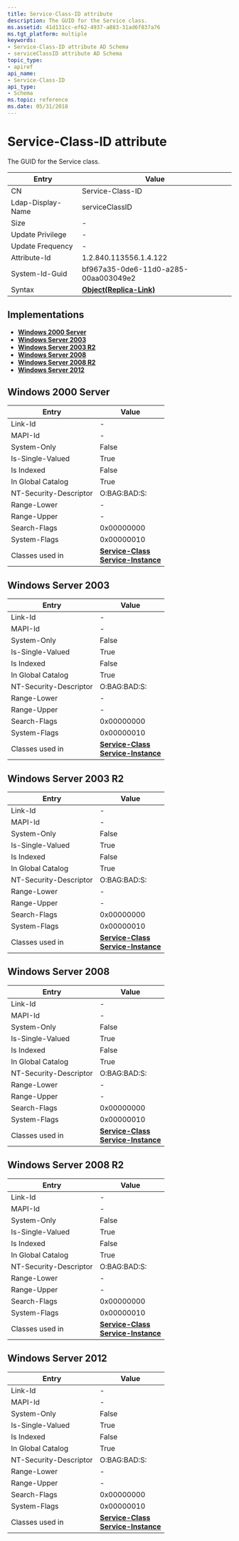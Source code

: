```yaml
---
title: Service-Class-ID attribute
description: The GUID for the Service class.
ms.assetid: 41d131cc-ef62-4937-a883-31ad6f837a76
ms.tgt_platform: multiple
keywords:
- Service-Class-ID attribute AD Schema
- serviceClassID attribute AD Schema
topic_type:
- apiref
api_name:
- Service-Class-ID
api_type:
- Schema
ms.topic: reference
ms.date: 05/31/2018
---
```


# Service-Class-ID attribute

The GUID for the Service class.



| Entry | Value |
|-------------------|-------------------------------------------------------|
| CN                | Service-Class-ID                                      |
| Ldap-Display-Name | serviceClassID                                        |
| Size              | \-                                                    |
| Update Privilege  | \-                                                    |
| Update Frequency  | \-                                                    |
| Attribute-Id      | 1.2.840.113556.1.4.122                                |
| System-Id-Guid    | bf967a35-0de6-11d0-a285-00aa003049e2                  |
| Syntax            | [**Object(Replica-Link)**](s-object-replica-link.md) |



## Implementations

-   [**Windows 2000 Server**](#windows-2000-server)
-   [**Windows Server 2003**](#windows-server-2003)
-   [**Windows Server 2003 R2**](#windows-server-2003-r2)
-   [**Windows Server 2008**](#windows-server-2008)
-   [**Windows Server 2008 R2**](#windows-server-2008-r2)
-   [**Windows Server 2012**](#windows-server-2012)

## Windows 2000 Server



| Entry | Value |
|------------------------|-------------------------------------------------------------------------------------------------------------|
| Link-Id                | \-                                                                                                          |
| MAPI-Id                | \-                                                                                                          |
| System-Only            | False                                                                                                       |
| Is-Single-Valued       | True                                                                                                        |
| Is Indexed             | False                                                                                                       |
| In Global Catalog      | True                                                                                                        |
| NT-Security-Descriptor | O:BAG:BAD:S:                                                                                                |
| Range-Lower            | \-                                                                                                          |
| Range-Upper            | \-                                                                                                          |
| Search-Flags           | 0x00000000                                                                                                  |
| System-Flags           | 0x00000010                                                                                                  |
| Classes used in        | [**Service-Class**](c-serviceclass.md)<br/> [**Service-Instance**](c-serviceinstance.md)<br/> |



## Windows Server 2003



| Entry | Value |
|------------------------|-------------------------------------------------------------------------------------------------------------|
| Link-Id                | \-                                                                                                          |
| MAPI-Id                | \-                                                                                                          |
| System-Only            | False                                                                                                       |
| Is-Single-Valued       | True                                                                                                        |
| Is Indexed             | False                                                                                                       |
| In Global Catalog      | True                                                                                                        |
| NT-Security-Descriptor | O:BAG:BAD:S:                                                                                                |
| Range-Lower            | \-                                                                                                          |
| Range-Upper            | \-                                                                                                          |
| Search-Flags           | 0x00000000                                                                                                  |
| System-Flags           | 0x00000010                                                                                                  |
| Classes used in        | [**Service-Class**](c-serviceclass.md)<br/> [**Service-Instance**](c-serviceinstance.md)<br/> |



## Windows Server 2003 R2



| Entry | Value |
|------------------------|-------------------------------------------------------------------------------------------------------------|
| Link-Id                | \-                                                                                                          |
| MAPI-Id                | \-                                                                                                          |
| System-Only            | False                                                                                                       |
| Is-Single-Valued       | True                                                                                                        |
| Is Indexed             | False                                                                                                       |
| In Global Catalog      | True                                                                                                        |
| NT-Security-Descriptor | O:BAG:BAD:S:                                                                                                |
| Range-Lower            | \-                                                                                                          |
| Range-Upper            | \-                                                                                                          |
| Search-Flags           | 0x00000000                                                                                                  |
| System-Flags           | 0x00000010                                                                                                  |
| Classes used in        | [**Service-Class**](c-serviceclass.md)<br/> [**Service-Instance**](c-serviceinstance.md)<br/> |



## Windows Server 2008



| Entry | Value |
|------------------------|-------------------------------------------------------------------------------------------------------------|
| Link-Id                | \-                                                                                                          |
| MAPI-Id                | \-                                                                                                          |
| System-Only            | False                                                                                                       |
| Is-Single-Valued       | True                                                                                                        |
| Is Indexed             | False                                                                                                       |
| In Global Catalog      | True                                                                                                        |
| NT-Security-Descriptor | O:BAG:BAD:S:                                                                                                |
| Range-Lower            | \-                                                                                                          |
| Range-Upper            | \-                                                                                                          |
| Search-Flags           | 0x00000000                                                                                                  |
| System-Flags           | 0x00000010                                                                                                  |
| Classes used in        | [**Service-Class**](c-serviceclass.md)<br/> [**Service-Instance**](c-serviceinstance.md)<br/> |



## Windows Server 2008 R2



| Entry | Value |
|------------------------|-------------------------------------------------------------------------------------------------------------|
| Link-Id                | \-                                                                                                          |
| MAPI-Id                | \-                                                                                                          |
| System-Only            | False                                                                                                       |
| Is-Single-Valued       | True                                                                                                        |
| Is Indexed             | False                                                                                                       |
| In Global Catalog      | True                                                                                                        |
| NT-Security-Descriptor | O:BAG:BAD:S:                                                                                                |
| Range-Lower            | \-                                                                                                          |
| Range-Upper            | \-                                                                                                          |
| Search-Flags           | 0x00000000                                                                                                  |
| System-Flags           | 0x00000010                                                                                                  |
| Classes used in        | [**Service-Class**](c-serviceclass.md)<br/> [**Service-Instance**](c-serviceinstance.md)<br/> |



## Windows Server 2012



| Entry | Value |
|------------------------|-------------------------------------------------------------------------------------------------------------|
| Link-Id                | \-                                                                                                          |
| MAPI-Id                | \-                                                                                                          |
| System-Only            | False                                                                                                       |
| Is-Single-Valued       | True                                                                                                        |
| Is Indexed             | False                                                                                                       |
| In Global Catalog      | True                                                                                                        |
| NT-Security-Descriptor | O:BAG:BAD:S:                                                                                                |
| Range-Lower            | \-                                                                                                          |
| Range-Upper            | \-                                                                                                          |
| Search-Flags           | 0x00000000                                                                                                  |
| System-Flags           | 0x00000010                                                                                                  |
| Classes used in        | [**Service-Class**](c-serviceclass.md)<br/> [**Service-Instance**](c-serviceinstance.md)<br/> |



 

 





